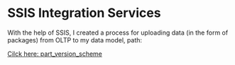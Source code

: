 # SSIS Integration Services

With the help of SSIS, I created a process for uploading data (in the form of packages) from OLTP to my data model, path: 

[Cilck here: part_version_scheme](https://github.com/prosimpleee/data_engineering_/blob/main/schemes/part_version_scheme.png)
